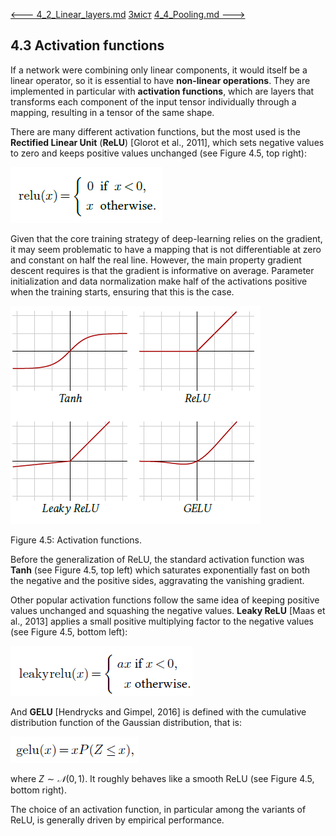 [<---   4_2_Linear_layers.md](4_2_Linear_layers.md)         [Зміст](README.md)          [4_4_Pooling.md    --->](4_4_Pooling.md) 

## 4.3    Activation functions

If a network were combining only linear components, it would itself be a linear operator, so it is essential to have **non-linear operations**. They are implemented in particular with **activation functions**, which are layers that transforms each component of the input tensor individually through a mapping, resulting in a tensor of the same shape.

There are many different activation functions, but the most used is the **Rectified Linear Unit** (**ReLU**) [Glorot et al., 2011], which sets negative values to zero and keeps positive values unchanged (see Figure 4.5, top right):

![image-20230618152346893](media1/image-20230618152346893.png)

Given that the core training strategy of deep-learning relies on the gradient, it may seem problematic to have a mapping that is not differentiable at zero and constant on half the real line. However, the main property gradient descent requires is that the gradient is informative on average. Parameter initialization and data normalization make half of the activations positive when the training starts, ensuring that this is the case.

![image-20230618152454942](media1/image-20230618152454942.png)

Figure 4.5: Activation functions.

Before the generalization of ReLU, the standard activation function was **Tanh** (see Figure 4.5, top left) which saturates exponentially fast on both the negative and the positive sides, aggravating the vanishing gradient.

Other popular activation functions follow the same idea of keeping positive values unchanged and squashing the negative values. **Leaky ReLU** [Maas et al., 2013] applies a small positive multiplying factor to the negative values (see Figure 4.5, bottom left):

![image-20230618152611748](media1/image-20230618152611748.png)

And **GELU** [Hendrycks and Gimpel, 2016] is defined with the cumulative distribution function of the Gaussian distribution, that is:

![image-20230618152646882](media1/image-20230618152646882.png)

where $Z ∼𝒩 (0,1)$. It roughly behaves like a smooth ReLU (see Figure 4.5, bottom right).

The choice of an activation function, in particular among the variants of ReLU, is generally driven by empirical performance.
